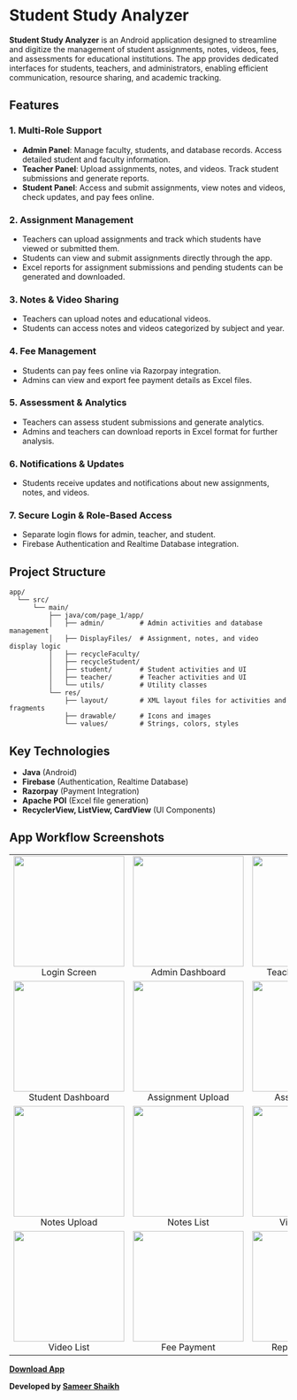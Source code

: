 # Student Study Analyzer

**Student Study Analyzer** is an Android application designed to streamline and digitize the management of student assignments, notes, videos, fees, and assessments for educational institutions. The app provides dedicated interfaces for students, teachers, and administrators, enabling efficient communication, resource sharing, and academic tracking.

## Features

### 1. Multi-Role Support
- **Admin Panel**: Manage faculty, students, and database records. Access detailed student and faculty information.
- **Teacher Panel**: Upload assignments, notes, and videos. Track student submissions and generate reports.
- **Student Panel**: Access and submit assignments, view notes and videos, check updates, and pay fees online.

### 2. Assignment Management
- Teachers can upload assignments and track which students have viewed or submitted them.
- Students can view and submit assignments directly through the app.
- Excel reports for assignment submissions and pending students can be generated and downloaded.

### 3. Notes & Video Sharing
- Teachers can upload notes and educational videos.
- Students can access notes and videos categorized by subject and year.

### 4. Fee Management
- Students can pay fees online via Razorpay integration.
- Admins can view and export fee payment details as Excel files.

### 5. Assessment & Analytics
- Teachers can assess student submissions and generate analytics.
- Admins and teachers can download reports in Excel format for further analysis.

### 6. Notifications & Updates
- Students receive updates and notifications about new assignments, notes, and videos.

### 7. Secure Login & Role-Based Access
- Separate login flows for admin, teacher, and student.
- Firebase Authentication and Realtime Database integration.

## Project Structure

```
app/
  └── src/
      └── main/
          ├── java/com/page_1/app/
          │   ├── admin/         # Admin activities and database management
          │   ├── DisplayFiles/  # Assignment, notes, and video display logic
          │   ├── recycleFaculty/
          │   ├── recycleStudent/
          │   ├── student/       # Student activities and UI
          │   ├── teacher/       # Teacher activities and UI
          │   └── utils/         # Utility classes
          └── res/
              ├── layout/        # XML layout files for activities and fragments
              ├── drawable/      # Icons and images
              └── values/        # Strings, colors, styles
```

## Key Technologies

- **Java** (Android)
- **Firebase** (Authentication, Realtime Database)
- **Razorpay** (Payment Integration)
- **Apache POI** (Excel file generation)
- **RecyclerView, ListView, CardView** (UI Components)

## App Workflow Screenshots

<table>
  <tr>
    <td align="center">
      <img src="page-screenshots/login.png" width="200"/><br/>
      Login Screen
    </td>
    <td align="center">
      <img src="page-screenshots/admin_dashboard.png" width="200"/><br/>
      Admin Dashboard
    </td>
    <td align="center">
      <img src="page-screenshots/teacher_dashboard.png" width="200"/><br/>
      Teacher Dashboard
    </td>
  </tr>
  <tr>
    <td align="center">
      <img src="page-screenshots/student_dashboard.png" width="200"/><br/>
      Student Dashboard
    </td>
    <td align="center">
      <img src="page-screenshots/assignment_upload.png" width="200"/><br/>
      Assignment Upload
    </td>
    <td align="center">
      <img src="page-screenshots/assignment_list.png" width="200"/><br/>
      Assignment List
    </td>
  </tr>
  <tr>
    <td align="center">
      <img src="page-screenshots/notes_upload.png" width="200"/><br/>
      Notes Upload
    </td>
    <td align="center">
      <img src="page-screenshots/notes_list.png" width="200"/><br/>
      Notes List
    </td>
    <td align="center">
      <img src="page-screenshots/video_upload.png" width="200"/><br/>
      Video Upload
    </td>
  </tr>
  <tr>
    <td align="center">
      <img src="page-screenshots/video_list.png" width="200"/><br/>
      Video List
    </td>
    <td align="center">
      <img src="page-screenshots/fee_payment.png" width="200"/><br/>
      Fee Payment
    </td>
    <td align="center">
      <img src="page-screenshots/report_download.png" width="200"/><br/>
      Report Download
    </td>
  </tr>
</table>

**[Download App](https://github.com/Sameer377/Student-Study-Analyzer/blob/master/app/debug/app-debug.apk)**


**Developed by [Sameer Shaikh](https://github.com/Sameer377/)**
